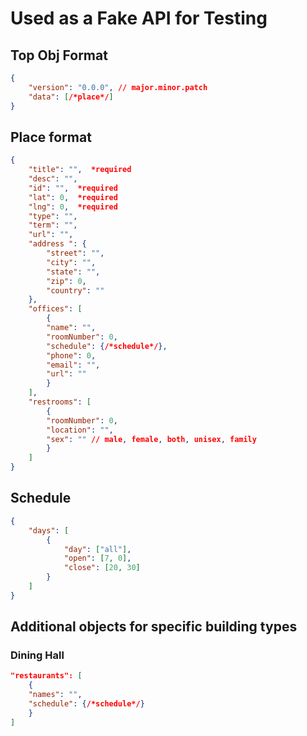 # Used as a Fake API for Testing

## Top Obj Format
```json
{
    "version": "0.0.0", // major.minor.patch
    "data": [/*place*/]
}
```

## Place format
```json
{
    "title": "",  *required
    "desc": "",
    "id": "",  *required
    "lat": 0,  *required
    "lng": 0,  *required
    "type": "",
    "term": "",
    "url": "",
    "address ": {
        "street": "",
        "city": "",
        "state": "",
        "zip": 0,
        "country": ""
    },
    "offices": [
        {
        "name": "",
        "roomNumber": 0,
        "schedule": {/*schedule*/},
        "phone": 0,
        "email": "",
        "url": ""
        }
    ],
    "restrooms": [
        {
        "roomNumber": 0,
        "location": "",
        "sex": "" // male, female, both, unisex, family
        }
    ]
}
```

## Schedule
```json
{
    "days": [
        {
            "day": ["all"],
            "open": [7, 0],
            "close": [20, 30]
        }
    ]
}
```

## Additional objects for specific building types

### Dining Hall
```json
"restaurants": [
    {
    "names": "",
    "schedule": {/*schedule*/}
    }
]
```